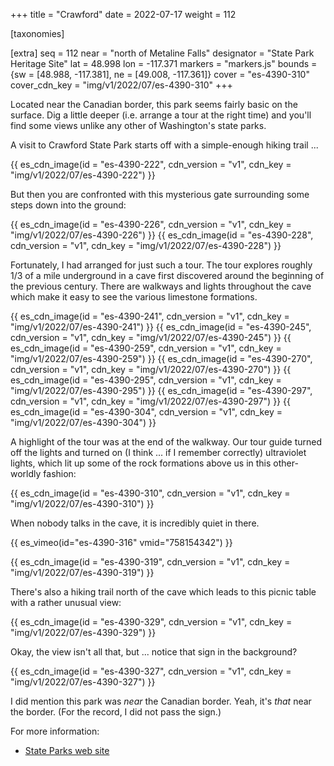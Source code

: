 +++
title = "Crawford"
date = 2022-07-17
weight = 112

[taxonomies]

[extra]
seq = 112
near = "north of Metaline Falls"
designator = "State Park Heritage Site"
lat = 48.998
lon = -117.371
markers = "markers.js"
bounds = {sw = [48.988, -117.381], ne = [49.008, -117.361]}
cover = "es-4390-310"
cover_cdn_key = "img/v1/2022/07/es-4390-310"
+++

Located near the Canadian border, this park seems fairly basic on the surface. Dig a little deeper (i.e. arrange a tour at the right time) and you'll find some views unlike any other of Washington's state parks.

<!-- more -->

A visit to Crawford State Park starts off with a simple-enough hiking trail ...

{{ es_cdn_image(id = "es-4390-222", cdn_version = "v1", cdn_key = "img/v1/2022/07/es-4390-222") }}

But then you are confronted with this mysterious gate surrounding some steps down into the ground:

{{ es_cdn_image(id = "es-4390-226", cdn_version = "v1", cdn_key = "img/v1/2022/07/es-4390-226") }}
{{ es_cdn_image(id = "es-4390-228", cdn_version = "v1", cdn_key = "img/v1/2022/07/es-4390-228") }}

Fortunately, I had arranged for just such a tour. The tour explores roughly 1/3 of a mile underground in a cave first discovered around the beginning of the previous century. There are walkways and lights throughout the cave which make it easy to see the various limestone formations.

{{ es_cdn_image(id = "es-4390-241", cdn_version = "v1", cdn_key = "img/v1/2022/07/es-4390-241") }}
{{ es_cdn_image(id = "es-4390-245", cdn_version = "v1", cdn_key = "img/v1/2022/07/es-4390-245") }}
{{ es_cdn_image(id = "es-4390-259", cdn_version = "v1", cdn_key = "img/v1/2022/07/es-4390-259") }}
{{ es_cdn_image(id = "es-4390-270", cdn_version = "v1", cdn_key = "img/v1/2022/07/es-4390-270") }}
{{ es_cdn_image(id = "es-4390-295", cdn_version = "v1", cdn_key = "img/v1/2022/07/es-4390-295") }}
{{ es_cdn_image(id = "es-4390-297", cdn_version = "v1", cdn_key = "img/v1/2022/07/es-4390-297") }}
{{ es_cdn_image(id = "es-4390-304", cdn_version = "v1", cdn_key = "img/v1/2022/07/es-4390-304") }}

A highlight of the tour was at the end of the walkway. Our tour guide turned off the lights and turned on (I think ... if I remember correctly) ultraviolet lights, which lit up some of the rock formations above us in this other-worldly fashion:

{{ es_cdn_image(id = "es-4390-310", cdn_version = "v1", cdn_key = "img/v1/2022/07/es-4390-310") }}

When nobody talks in the cave, it is incredibly quiet in there.

{{ es_vimeo(id="es-4390-316" vmid="758154342") }}

{{ es_cdn_image(id = "es-4390-319", cdn_version = "v1", cdn_key = "img/v1/2022/07/es-4390-319") }}

There's also a hiking trail north of the cave which leads to this picnic table with a rather unusual view:

{{ es_cdn_image(id = "es-4390-329", cdn_version = "v1", cdn_key = "img/v1/2022/07/es-4390-329") }}

Okay, the view isn't all that, but ... notice that sign in the background?

{{ es_cdn_image(id = "es-4390-327", cdn_version = "v1", cdn_key = "img/v1/2022/07/es-4390-327") }}

I did mention this park was _near_ the Canadian border. Yeah, it's _that_ near the border. (For the record, I did not pass the sign.)

For more information:

* [State Parks web site](https://www.parks.wa.gov/492/Crawford)

